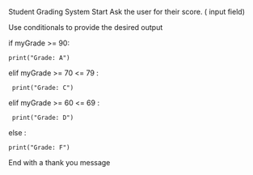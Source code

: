 Student Grading System 
Start
Ask the user for their score. ( input field)

Use conditionals to provide the desired output

if myGrade >= 90:

    print("Grade: A")

elif myGrade >= 70 <= 79 :

     print("Grade: C")

elif myGrade >= 60 <= 69 :

     print("Grade: D")
else :

    print("Grade: F")

End with a thank you message 